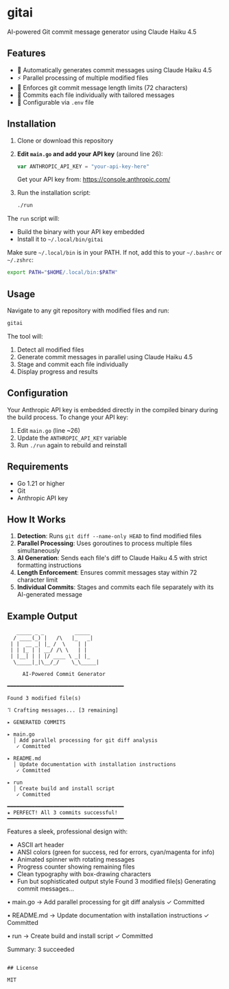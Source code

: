 # gitai

AI-powered Git commit message generator using Claude Haiku 4.5

## Features

- 🤖 Automatically generates commit messages using Claude Haiku 4.5
- ⚡ Parallel processing of multiple modified files
- 📏 Enforces git commit message length limits (72 characters)
- 🎯 Commits each file individually with tailored messages
- 💾 Configurable via `.env` file

## Installation

1. Clone or download this repository
2. **Edit `main.go` and add your API key** (around line 26):
   ```go
   var ANTHROPIC_API_KEY = "your-api-key-here"
   ```
   Get your API key from: https://console.anthropic.com/

3. Run the installation script:
   ```bash
   ./run
   ```

The `run` script will:
- Build the binary with your API key embedded
- Install it to `~/.local/bin/gitai`

Make sure `~/.local/bin` is in your PATH. If not, add this to your `~/.bashrc` or `~/.zshrc`:
```bash
export PATH="$HOME/.local/bin:$PATH"
```

## Usage

Navigate to any git repository with modified files and run:

```bash
gitai
```

The tool will:
1. Detect all modified files
2. Generate commit messages in parallel using Claude Haiku 4.5
3. Stage and commit each file individually
4. Display progress and results

## Configuration

Your Anthropic API key is embedded directly in the compiled binary during the build process. To change your API key:

1. Edit `main.go` (line ~26)
2. Update the `ANTHROPIC_API_KEY` variable
3. Run `./run` again to rebuild and reinstall

## Requirements

- Go 1.21 or higher
- Git
- Anthropic API key

## How It Works

1. **Detection**: Runs `git diff --name-only HEAD` to find modified files
2. **Parallel Processing**: Uses goroutines to process multiple files simultaneously
3. **AI Generation**: Sends each file's diff to Claude Haiku 4.5 with strict formatting instructions
4. **Length Enforcement**: Ensures commit messages stay within 72 character limit
5. **Individual Commits**: Stages and commits each file separately with its AI-generated message

## Example Output

```
   _____ _ _          _____ 
  / ____(_) |   /\   |_   _|
 | |  __ _| |_ /  \    | |  
 | | |_ | | __/ /\ \   | |  
 | |__| | | |/ ____ \ _| |_ 
  \_____|_|\__/_/    \_\_____|

     AI-Powered Commit Generator

━━━━━━━━━━━━━━━━━━━━━━━━━━━━━━━━━━━━━━

Found 3 modified file(s)

⠹ Crafting messages... [3 remaining]

▸ GENERATED COMMITS

▸ main.go
  │ Add parallel processing for git diff analysis
   ✓ Committed

▸ README.md
  │ Update documentation with installation instructions
   ✓ Committed

▸ run
  │ Create build and install script
   ✓ Committed

━━━━━━━━━━━━━━━━━━━━━━━━━━━━━━━━━━━━━━
★ PERFECT! All 3 commits successful!
━━━━━━━━━━━━━━━━━━━━━━━━━━━━━━━━━━━━━━
```

Features a sleek, professional design with:
- ASCII art header
- ANSI colors (green for success, red for errors, cyan/magenta for info)
- Animated spinner with rotating messages
- Progress counter showing remaining files
- Clean typography with box-drawing characters
- Fun but sophisticated output style
Found 3 modified file(s)
Generating commit messages...

• main.go
  → Add parallel processing for git diff analysis
  ✓ Committed

• README.md
  → Update documentation with installation instructions
  ✓ Committed

• run
  → Create build and install script
  ✓ Committed

Summary: 3 succeeded
```

## License

MIT
